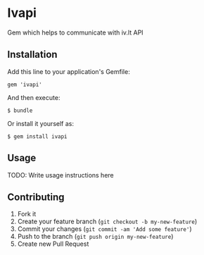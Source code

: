 # Ivapi

Gem which helps to communicate with iv.lt API

## Installation

Add this line to your application's Gemfile:

    gem 'ivapi'

And then execute:

    $ bundle

Or install it yourself as:

    $ gem install ivapi

## Usage

TODO: Write usage instructions here

## Contributing

1. Fork it
2. Create your feature branch (`git checkout -b my-new-feature`)
3. Commit your changes (`git commit -am 'Add some feature'`)
4. Push to the branch (`git push origin my-new-feature`)
5. Create new Pull Request
